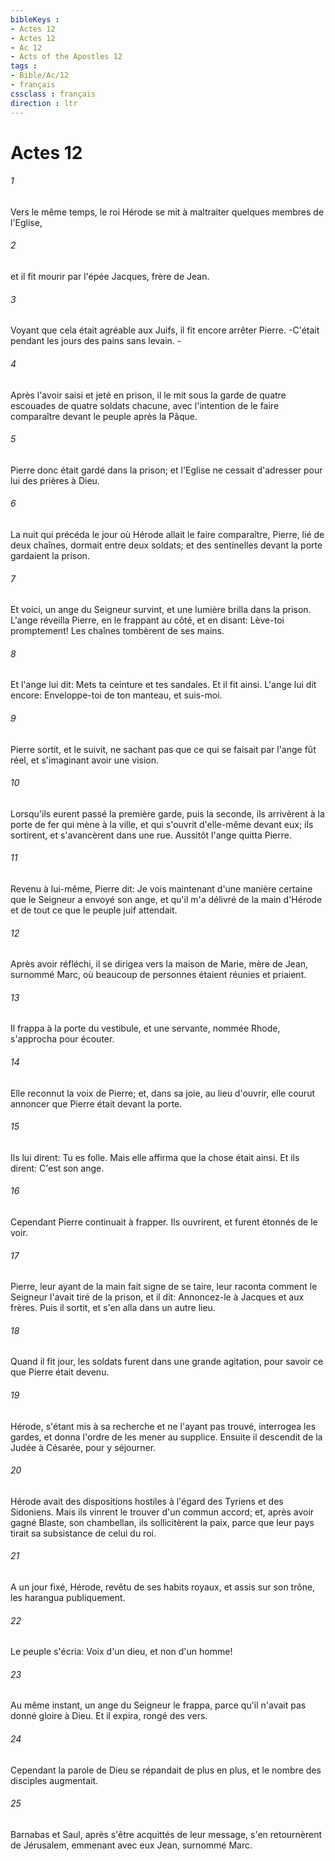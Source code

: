 ```yaml
---
bibleKeys : 
- Actes 12
- Actes 12
- Ac 12
- Acts of the Apostles 12
tags : 
- Bible/Ac/12
- français
cssclass : français
direction : ltr
---
```


# Actes 12

###### 1
Vers le même temps, le roi Hérode se mit à maltraiter quelques membres de l'Eglise,
###### 2
et il fit mourir par l'épée Jacques, frère de Jean.
###### 3
Voyant que cela était agréable aux Juifs, il fit encore arrêter Pierre. -C'était pendant les jours des pains sans levain. -
###### 4
Après l'avoir saisi et jeté en prison, il le mit sous la garde de quatre escouades de quatre soldats chacune, avec l'intention de le faire comparaître devant le peuple après la Pâque.
###### 5
Pierre donc était gardé dans la prison; et l'Eglise ne cessait d'adresser pour lui des prières à Dieu.
###### 6
La nuit qui précéda le jour où Hérode allait le faire comparaître, Pierre, lié de deux chaînes, dormait entre deux soldats; et des sentinelles devant la porte gardaient la prison.
###### 7
Et voici, un ange du Seigneur survint, et une lumière brilla dans la prison. L'ange réveilla Pierre, en le frappant au côté, et en disant: Lève-toi promptement! Les chaînes tombèrent de ses mains.
###### 8
Et l'ange lui dit: Mets ta ceinture et tes sandales. Et il fit ainsi. L'ange lui dit encore: Enveloppe-toi de ton manteau, et suis-moi.
###### 9
Pierre sortit, et le suivit, ne sachant pas que ce qui se faisait par l'ange fût réel, et s'imaginant avoir une vision.
###### 10
Lorsqu'ils eurent passé la première garde, puis la seconde, ils arrivèrent à la porte de fer qui mène à la ville, et qui s'ouvrit d'elle-même devant eux; ils sortirent, et s'avancèrent dans une rue. Aussitôt l'ange quitta Pierre.
###### 11
Revenu à lui-même, Pierre dit: Je vois maintenant d'une manière certaine que le Seigneur a envoyé son ange, et qu'il m'a délivré de la main d'Hérode et de tout ce que le peuple juif attendait.
###### 12
Après avoir réfléchi, il se dirigea vers la maison de Marie, mère de Jean, surnommé Marc, où beaucoup de personnes étaient réunies et priaient.
###### 13
Il frappa à la porte du vestibule, et une servante, nommée Rhode, s'approcha pour écouter.
###### 14
Elle reconnut la voix de Pierre; et, dans sa joie, au lieu d'ouvrir, elle courut annoncer que Pierre était devant la porte.
###### 15
Ils lui dirent: Tu es folle. Mais elle affirma que la chose était ainsi. Et ils dirent: C'est son ange.
###### 16
Cependant Pierre continuait à frapper. Ils ouvrirent, et furent étonnés de le voir.
###### 17
Pierre, leur ayant de la main fait signe de se taire, leur raconta comment le Seigneur l'avait tiré de la prison, et il dit: Annoncez-le à Jacques et aux frères. Puis il sortit, et s'en alla dans un autre lieu.
###### 18
Quand il fit jour, les soldats furent dans une grande agitation, pour savoir ce que Pierre était devenu.
###### 19
Hérode, s'étant mis à sa recherche et ne l'ayant pas trouvé, interrogea les gardes, et donna l'ordre de les mener au supplice. Ensuite il descendit de la Judée à Césarée, pour y séjourner.
###### 20
Hérode avait des dispositions hostiles à l'égard des Tyriens et des Sidoniens. Mais ils vinrent le trouver d'un commun accord; et, après avoir gagné Blaste, son chambellan, ils sollicitèrent la paix, parce que leur pays tirait sa subsistance de celui du roi.
###### 21
A un jour fixé, Hérode, revêtu de ses habits royaux, et assis sur son trône, les harangua publiquement.
###### 22
Le peuple s'écria: Voix d'un dieu, et non d'un homme!
###### 23
Au même instant, un ange du Seigneur le frappa, parce qu'il n'avait pas donné gloire à Dieu. Et il expira, rongé des vers.
###### 24
Cependant la parole de Dieu se répandait de plus en plus, et le nombre des disciples augmentait.
###### 25
Barnabas et Saul, après s'être acquittés de leur message, s'en retournèrent de Jérusalem, emmenant avec eux Jean, surnommé Marc.
